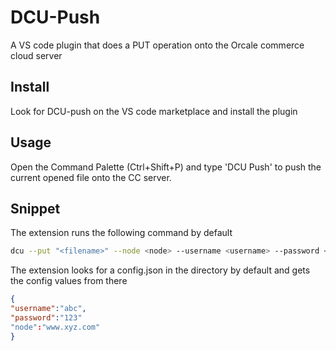# DCU-Push

A VS code plugin that does a PUT operation onto the Orcale commerce cloud server

## Install

Look for DCU-push on the VS code marketplace and install the plugin 

## Usage

 Open the Command Palette (Ctrl+Shift+P) and type 'DCU Push' to push the current opened file onto the CC server.
 
 ## Snippet
 
 The extension runs the following command by default
 
 ```sh
 dcu --put "<filename>" --node <node> --username <username> --password <password>
 ```
 
 The extension looks for a config.json in the directory by default and gets the config values from there
 
 ```json
 {
 "username":"abc",
 "password":"123"
 "node":"www.xyz.com"
 }
 ```
 
